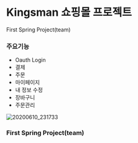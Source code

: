 # Kingsman 쇼핑몰 프로젝트

First Spring Project(team)



### 주요기능 
  - Oauth Login
  - 결제
  - 주문
  - 마이페이지
  - 내 정보 수정
  - 장바구니
  - 주문관리 
  
  ![20200610_231733](https://user-images.githubusercontent.com/48876700/89269492-e7b26500-d674-11ea-89e8-011d9c91208d.png)
### First Spring Project(team)
